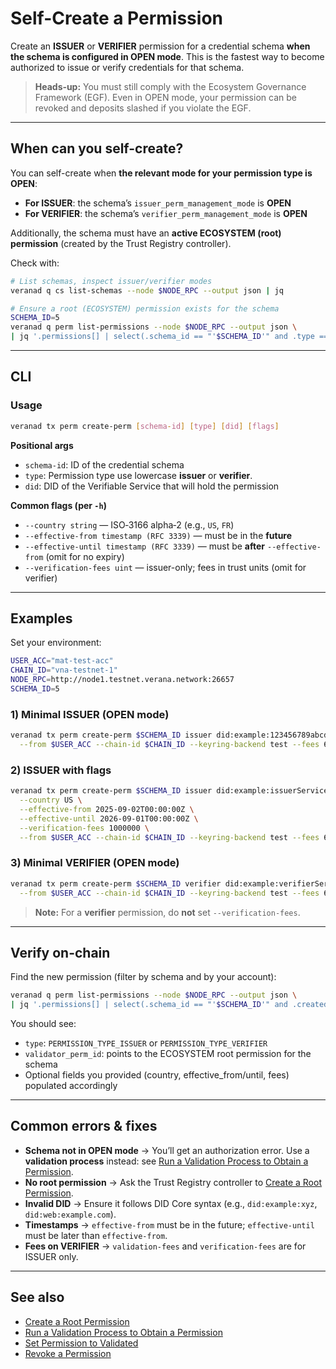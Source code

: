 # Self-Create a Permission

Create an **ISSUER** or **VERIFIER** permission for a credential schema **when the schema is configured in OPEN mode**. This is the fastest way to become authorized to issue or verify credentials for that schema.

> **Heads‑up:** You must still comply with the Ecosystem Governance Framework (EGF). Even in OPEN mode, your permission can be revoked and deposits slashed if you violate the EGF.

---

## When can you self-create?

You can self-create when **the relevant mode for your permission type is OPEN**:

- **For ISSUER**: the schema’s `issuer_perm_management_mode` is **OPEN**  
- **For VERIFIER**: the schema’s `verifier_perm_management_mode` is **OPEN**

Additionally, the schema must have an **active ECOSYSTEM (root) permission** (created by the Trust Registry controller).

Check with:
```bash
# List schemas, inspect issuer/verifier modes
veranad q cs list-schemas --node $NODE_RPC --output json | jq

# Ensure a root (ECOSYSTEM) permission exists for the schema
SCHEMA_ID=5
veranad q perm list-permissions --node $NODE_RPC --output json \
| jq '.permissions[] | select(.schema_id == "'$SCHEMA_ID'" and .type == "PERMISSION_TYPE_ECOSYSTEM")'
```

---

## CLI

### Usage
```bash
veranad tx perm create-perm [schema-id] [type] [did] [flags]
```

**Positional args**
- `schema-id`: ID of the credential schema
- `type`: Permission type use lowercase **issuer** or **verifier**.
- `did`: DID of the Verifiable Service that will hold the permission

**Common flags (per `-h`)**
- `--country string` — ISO‑3166 alpha‑2 (e.g., `US`, `FR`)
- `--effective-from timestamp (RFC 3339)` — must be in the **future**
- `--effective-until timestamp (RFC 3339)` — must be **after** `--effective-from` (omit for no expiry)
- `--verification-fees uint` — issuer-only; fees in trust units (omit for verifier)

---

## Examples

Set your environment:
```bash
USER_ACC="mat-test-acc"
CHAIN_ID="vna-testnet-1"
NODE_RPC=http://node1.testnet.verana.network:26657
SCHEMA_ID=5
```

### 1) Minimal ISSUER (OPEN mode)
```bash
veranad tx perm create-perm $SCHEMA_ID issuer did:example:123456789abcdefghi \
  --from $USER_ACC --chain-id $CHAIN_ID --keyring-backend test --fees 600000uvna --gas auto --node $NODE_RPC
```

### 2) ISSUER with flags
```bash
veranad tx perm create-perm $SCHEMA_ID issuer did:example:issuerService \
  --country US \
  --effective-from 2025-09-02T00:00:00Z \
  --effective-until 2026-09-01T00:00:00Z \
  --verification-fees 1000000 \
  --from $USER_ACC --chain-id $CHAIN_ID --keyring-backend test --fees 600000uvna --gas auto --node $NODE_RPC
```

### 3) Minimal VERIFIER (OPEN mode)
```bash
veranad tx perm create-perm $SCHEMA_ID verifier did:example:verifierService \
  --from $USER_ACC --chain-id $CHAIN_ID --keyring-backend test --fees 600000uvna --gas auto --node $NODE_RPC
```

> **Note:** For a **verifier** permission, do **not** set `--verification-fees`.

---

## Verify on-chain

Find the new permission (filter by schema and by your account):
```bash
veranad q perm list-permissions --node $NODE_RPC --output json \
| jq '.permissions[] | select(.schema_id == "'$SCHEMA_ID'" and .created_by == "'$(veranad keys show $USER_ACC -a --keyring-backend test)'" )'
```

You should see:
- `type`: `PERMISSION_TYPE_ISSUER` or `PERMISSION_TYPE_VERIFIER`
- `validator_perm_id`: points to the ECOSYSTEM root permission for the schema
- Optional fields you provided (country, effective_from/until, fees) populated accordingly

---

## Common errors & fixes

- **Schema not in OPEN mode** → You’ll get an authorization error. Use a **validation process** instead: see [Run a Validation Process to Obtain a Permission](./run-a-validation-process-to-obtain-a-permission).
- **No root permission** → Ask the Trust Registry controller to [Create a Root Permission](./create-a-root-permission).
- **Invalid DID** → Ensure it follows DID Core syntax (e.g., `did:example:xyz`, `did:web:example.com`).
- **Timestamps** → `effective-from` must be in the future; `effective-until` must be later than `effective-from`.
- **Fees on VERIFIER** → `validation-fees` and `verification-fees` are for ISSUER only.

---

## See also
- [Create a Root Permission](./create-a-root-permission)
- [Run a Validation Process to Obtain a Permission](./run-a-validation-process-to-obtain-a-permission)
- [Set Permission to Validated](./set-permission-to-validated)
- [Revoke a Permission](./permission-revocation)